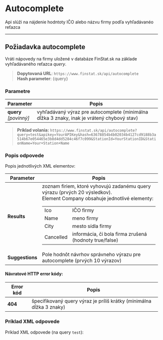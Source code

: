 # Autocomplete
Api slúži na nájdenie hodntoty IČO alebo názvu firmy podľa vyhľadávanéo reťazca

---
## Požiadavka autocomplete
Vráti nápovedy na firmy uložené v databáze FinStat.sk na základe vyhľadávaného reťazca *query*.
> **Dopytovaná URL**: ```https://www.finstat.sk/api/autocomplete```<br />
> **Hash parameter**: {query}
### Parametre
| Parameter | Popis |
| ----------- | ----------- |
| **query**<br />*[povinný]*| vyhľadávaný výraz pre autocomplete (minimálna dĺžka 3 znaky, inak je vrátený chybový stav) |

[](../parts/parameters.md ':include')


> **Príklad volania:** ```https://www.finstat.sk/api/autocomplete?query=test&apikey=YourAPIKey&hash=63678854b4b02034b4127cd9188b3a514b67e054465e3b8d4dd5284c46f7c099&StationId=YourStationID&StationName=Your+Station+Name```
### Popis odpovede

Popis jednotlivých XML elementov:

| Parameter | Popis |
| ----------- | ----------- |
| **Results** | zoznam firiem, ktoré vyhovujú zadanému query výrazu (prvých 20 výsledkov).<br/>Element Company obsahuje jednotlivé elementy:<table><tr><td>Ico</td><td>IČO firmy</td></tr><tr><td>Name</td><td>meno firmy</td></tr><tr><td>City</td><td>mesto sídla firmy</td></tr><tr><td>Cancelled </td><td>informácia, či bola firma zrušená (hodnoty true/false)</td></tr></table>|
| **Suggestions** | Pole hodnôt návrhov správneho výrazu pre autocomplete (prvých 10 výrazov) |


#### Návratové HTTP error kódy:
| Error kód | Popis |
| ----------- | ----------- |
| **404**| špecifikovaný query výraz je príliš krátky (minimálna dĺžka 3 znaky) |

[](../parts/httperrorcodes.md ':include')

### Príklad XML odpovede
Príklad XML odpovede (na query `test`):

[](../../examples/autocomplete.md ':include')

